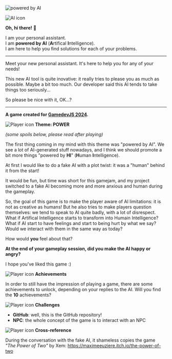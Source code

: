 ![powered by AI](https://img.itch.zone/aW1nLzE1ODg1MjY5LnBuZw==/original/F8dqPE.png)

![AI icon](https://img.itch.zone/aW1nLzE1ODg1NTE3LnBuZw==/original/zqGfnX.png)

**Oh, hi there!** 👋

I am your personal assistant.  
I am **powered by AI** (**A**rtifical **I**ntelligence).  
I am here to help you find solutions for each of your problems.

---

Meet your new personal assistant. It's here to help you for any of your needs!

This new AI tool is quite inovative: it really tries to please you as much as possible.
Maybe a bit too much. Our developer said this AI tends to take things too seriously...

So please be nice with it, OK...?

---

**A game created for [GamedevJS 2024](https://gamedevjs.com/jam/2024/)​.**

![Player icon](https://img.itch.zone/aW1nLzE1ODg1NzAzLnBuZw==/original/k%2ForXZ.png) **Theme: POWER**

_(some spoils below, please read after playing)_

The first thing coming in my mind with this theme was "powered by AI". We see a lot of AI-generated stuff nowadays, and I think we should promote a bit more things "powered by **HI**" (**H**uman **I**ntelligence).

At first I would like to do a fake AI with a plot twist: it was a "human" behind it from the start!

It would be fun, but time was short for this gamejam, and my project switched to a fake AI becoming more and more anxious and human during the gameplay.

So, the goal of this game is to make the player aware of AI limitations: it is not as creative as humans!
But he also tries to make players question themselves: we tend to speak to AI quite badly, with a lot of disrespect. What if Artifical Intelligence starts to transform into Humain Intelligence? What if AI start to have feelings and start to being hurt by what we say? Would we interact with them in the same way as today?

How would **you** feel about that?

**At the end of your gameplay session, did you make the AI happy or angry?**

I hope you've liked this game :)

![Player icon](https://img.itch.zone/aW1nLzE1ODg1NzAzLnBuZw==/original/k%2ForXZ.png) **Achievements**

In order to still have the impression of playing a game, there are some achievements to unlock, depending on your replies to the AI.
Will you find the **10** achievements?

![Player icon](https://img.itch.zone/aW1nLzE1ODg1NzAzLnBuZw==/original/k%2ForXZ.png) **Challenges**

- **GitHub**: well, this is the GitHub repository!
- **NPC**: the whole concept of the game is to interact with an NPC

![Player icon](https://img.itch.zone/aW1nLzE1ODg1NzAzLnBuZw==/original/k%2ForXZ.png) **Cross-reference**

During the conversation with the fake AI, it shameless copies the game _"The Power of Two"_ by Xem: https://maximeeuziere.itch.io/the-power-of-two

